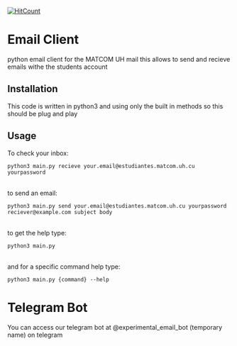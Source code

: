 [![HitCount](http://hits.dwyl.com/Telegram-Mail/email-client.svg)](http://hits.dwyl.com/Telegram-Mail/email-client)
# Email Client 

python email client for the MATCOM UH mail
this allows to send and recieve emails withe the students account

## Installation 
This code is written in python3 and using only the built in methods so this should be plug and play

## Usage 

To check your inbox:</br>

`python3 main.py recieve your.email@estudiantes.matcom.uh.cu yourpassword`

</br>to send an email:</br>

`python3 main.py send your.email@estudiantes.matcom.uh.cu yourpassword reciever@example.com subject body`

</br>to get the help type:</br>

`python3 main.py`

</br>and for a specific command help type:</br>

`python3 main.py {command} --help`

# Telegram Bot

You can access our telegram bot at @experimental_email_bot (temporary name) on telegram

